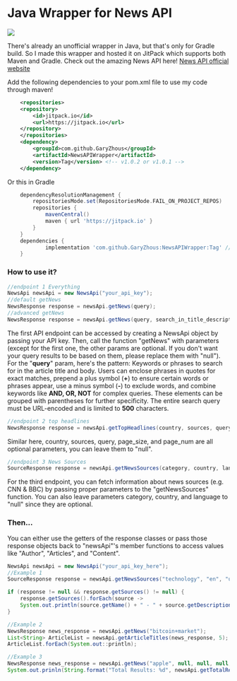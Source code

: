 # Java Wrapper for News API
[![](https://jitpack.io/v/GaryZhous/NewsAPIWrapper.svg)](https://jitpack.io/#GaryZhous/NewsAPIWrapper)

There's already an unofficial wrapper in Java, but that's only for Gradle build. So I made this wrapper and hosted it on JitPack which supports both Maven and Gradle. Check out the amazing News API here!
[News API official website](https://newsapi.org/)

Add the following dependencies to your pom.xml file to use my code through maven!
```xml
	<repositories>
	<repository>
		<id>jitpack.io</id>
		<url>https://jitpack.io</url>
	</repository>
	</repositories>
	<dependency>
		<groupId>com.github.GaryZhous</groupId>
		<artifactId>NewsAPIWrapper</artifactId>
		<version>Tag</version> <!-- v1.0.2 or v1.0.1 -->
	</dependency>
```

Or this in Gradle
```gradle
	dependencyResolutionManagement {
		repositoriesMode.set(RepositoriesMode.FAIL_ON_PROJECT_REPOS)
		repositories {
			mavenCentral()
			maven { url 'https://jitpack.io' }
		}
	}
	dependencies {
	        implementation 'com.github.GaryZhous:NewsAPIWrapper:Tag' //v1.0.1 or v1.0.2
	}
```
### How to use it?
```Java
//endpoint 1 Everything
NewsApi newsApi = new NewsApi("your_api_key");
//default getNews
NewsResponse response = newsApi.getNews(query);
//advanced getNews
NewsResponse response = newsApi.getNews(query, search_in_title_description_or_content, domains, excluded_domains, start_time_stamp, end_time_stamp, language, sort_by, page_size, page_num);
```
The first API endpoint can be accessed by creating a NewsApi object by passing your API key. Then, call the function "getNews" with parameters (except for the first one, the other params are optional. If you don't want your query results to be based on them, please replace them with "null"). For the "**query**" param, here's the pattern: Keywords or phrases to search for in the article title and body. Users can enclose phrases in quotes for exact matches, prepend a plus symbol (**+**) to ensure certain words or phrases appear, use a minus symbol (**-**) to exclude words, and combine keywords like **AND, OR, NOT** for complex queries. These elements can be grouped with parentheses for further specificity. The entire search query must be URL-encoded and is limited to **500** characters.
```Java
//endpoint 2 top headlines
NewsResponse response = newsApi.getTopHeadlines(country, sources, query, page_size, page_num);
```
Similar here, country, sources, query, page_size, and page_num are all optional parameters, you can leave them to "null".
```Java
//endpoint 3 News Sources
SourceResponse response = newsApi.getNewsSources(category, country, language);
```
For the third endpoint, you can fetch information about news sources (e.g. CNN & BBC) by passing proper parameters to the "getNewsSources" function. You can also leave parameters category, country, and language to "null" since they are optional.
### Then...
You can either use the getters of the response classes or pass those response objects back to "newsApi"'s member functions to access values like "Author", "Articles", and "Content".
```Java
NewsApi newsApi = new NewsApi("your_api_key_here");
//Example 1
SourceResponse response = newsApi.getNewsSources("technology", "en", "us");

if (response != null && response.getSources() != null) {
	response.getSources().forEach(source -> 
	System.out.println(source.getName() + " - " + source.getDescription()));
}

//Example 2
NewsResponse news_response = newsApi.getNews("bitcoin+market");
List<String> ArticleList = newsApi.getArticleTitles(news_response, 5); //get top 5 news articles from the response
ArticleList.forEach(System.out::println);

//Example 3
NewsResponse news_response = newsApi.getNews("apple", null, null, null, null, "2024-08-10", "2024-08-11", null, "popularity", null, null); //a wrapper for GET https://newsapi.org/v2/everything?q=apple&from=2024-08-10&to=2024-08-11&sortBy=popularity&apiKey=your_api_key_here
System.out.prinln(String.format("Total Results: %d", newsApi.getTotalResults(news_response))); //get the number of total results from the query
```
